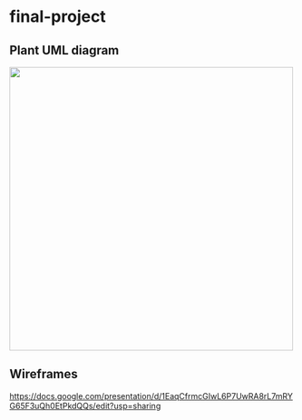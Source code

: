 # final-project

## Plant UML diagram
<a href="url"><img src="https://user-images.githubusercontent.com/72227066/97458529-b4f5d100-1932-11eb-9108-d48dbdbe96c4.png" align="center" height="500" ></a>
## Wireframes
https://docs.google.com/presentation/d/1EaqCfrmcGIwL6P7UwRA8rL7mRYG65F3uQh0EtPkdQQs/edit?usp=sharing

